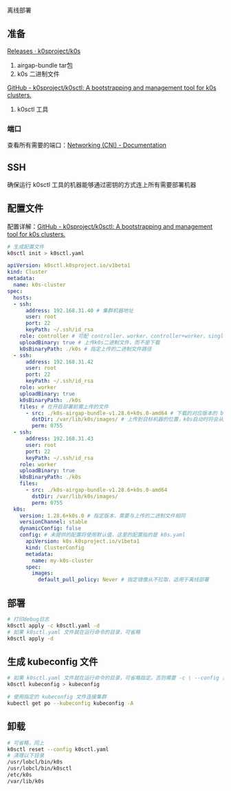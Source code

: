 离线部署

## 准备

[Releases · k0sproject/k0s](https://github.com/k0sproject/k0s/releases)

1. airgap-bundle tar包
2. k0s 二进制文件

[GitHub - k0sproject/k0sctl: A bootstrapping and management tool for k0s clusters.](https://github.com/k0sproject/k0sctl)

1. k0sctl 工具

### 端口

查看所有需要的端口：[Networking (CNI) - Documentation](https://docs.k0sproject.io/stable/networking/)


## SSH

确保运行 k0sctl 工具的机器能够通过密钥的方式连上所有需要部署机器

## 配置文件

配置详解：[GitHub - k0sproject/k0sctl: A bootstrapping and management tool for k0s clusters.](https://github.com/k0sproject/k0sctl)

```bash
# 生成配置文件
k0sctl init > k0sctl.yaml
```

```yaml
apiVersion: k0sctl.k0sproject.io/v1beta1
kind: Cluster
metadata:
  name: k0s-cluster
spec:
  hosts:
  - ssh:
      address: 192.168.31.40 # 集群机器地址
      user: root
      port: 22
      keyPath: ~/.ssh/id_rsa
    role: controller # 可配 controller、worker、controller+worker、single
    uploadBinary: true # 上传k0s二进制文件，而不是下载
    k0sBinaryPath: ./k0s # 指定上传的二进制文件路径
  - ssh:
      address: 192.168.31.42
      user: root
      port: 22
      keyPath: ~/.ssh/id_rsa
    role: worker
    uploadBinary: true
    k0sBinaryPath: ./k0s
    files: # 在开启部署前需上传的文件
      - src: ./k0s-airgap-bundle-v1.28.6+k0s.0-amd64 # 下载的对应版本的 bundle 包
        dstDir: /var/lib/k0s/images/ # 上传到目标机器的位置，k0s启动时将会从这个固定路径读取所有的镜像并载入 containerd，方便离线部署
        perm: 0755
  - ssh:
      address: 192.168.31.43
      user: root
      port: 22
      keyPath: ~/.ssh/id_rsa
    role: worker
    uploadBinary: true
    k0sBinaryPath: ./k0s
    files:
      - src: ./k0s-airgap-bundle-v1.28.6+k0s.0-amd64
        dstDir: /var/lib/k0s/images/
        perm: 0755
  k0s:
    version: 1.28.6+k0s.0 # 指定版本，需要与上传的二进制文件相同
    versionChannel: stable
    dynamicConfig: false
    config: # 未提供的配置将使用默认值，这里的配置指的是 k0s.yaml
      apiVersion: k0s.k0sproject.io/v1beta1
      kind: ClusterConfig
      metadata:
        name: my-k0s-cluster
      spec:
        images:
          default_pull_policy: Never # 指定镜像从不拉取，适用于离线部署
```

## 部署

```bash
# 打印debug日志
k0sctl apply -c k0sctl.yaml -d
# 如果 k0sctl.yaml 文件就在运行命令的目录，可省略
k0sctl apply -d
```

## 生成 kubeconfig 文件

```bash
# 如果 k0sctl.yaml 文件就在运行命令的目录，可省略指定。否则需要 -c \ --config 显式指定 k0sctl.yaml 文件路径
k0sctl kubeconfig > kubeconfig
```

```bash
# 使用指定的 kubeconfig 文件连接集群
kubectl get po --kubeconfig kubeconfig -A
```

## 卸载

```bash
# 可省略，同上
k0sctl reset --config k0sctl.yaml
# 清理以下目录
/usr/lobcl/bin/k0s
/usr/lobcl/bin/k0sctl
/etc/k0s
/var/lib/k0s
```